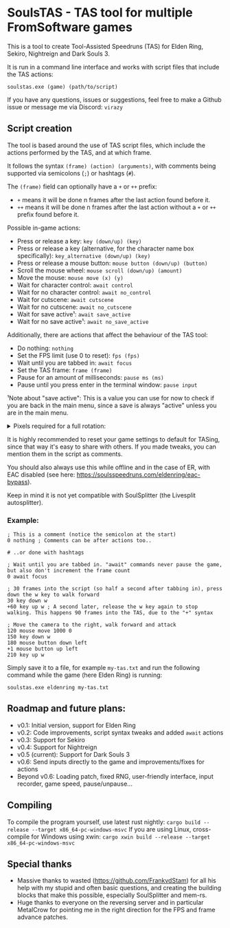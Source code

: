 # SoulsTAS - TAS tool for multiple FromSoftware games

This is a tool to create Tool-Assisted Speedruns (TAS) for Elden Ring, Sekiro, Nightreign and Dark Souls 3.

It is run in a command line interface and works with script files that include the TAS actions:
```
soulstas.exe (game) (path/to/script)
```

If you have any questions, issues or suggestions, feel free to make a Github issue or message me via Discord: `virazy`


## Script creation
The tool is based around the use of TAS script files, which include the actions performed by the TAS, and at which frame.

It follows the syntax `(frame) (action) (arguments)`, with comments being supported via semicolons (`;`) or hashtags (`#`).

The `(frame)` field can optionally have a `+` or `++` prefix:
- `+` means it will be done n frames after the last action found before it.
- `++` means it will be done n frames after the last action without a `+` or `++` prefix found before it.

Possible in-game actions:
- Press or release a key: `key (down/up) (key)`
- Press or release a key (alternative, for the character name box specifically): `key_alternative (down/up) (key)`
- Press or release a mouse button: `mouse button (down/up) (button)`
- Scroll the mouse wheel: `mouse scroll (down/up) (amount)`
- Move the mouse: `mouse move (x) (y)`
- Wait for character control: `await control`
- Wait for no character control: `await no_control`
- Wait for cutscene: `await cutscene`
- Wait for no cutscene: `await no_cutscene`
- Wait for save active¹: `await save_active`
- Wait for no save active¹: `await no_save_active`

Additionally, there are actions that affect the behaviour of the TAS tool:
- Do nothing: `nothing`
- Set the FPS limit (use 0 to reset): `fps (fps)`
- Wait until you are tabbed in: `await focus`
- Set the TAS frame: `frame (frame)`
- Pause for an amount of milliseconds: `pause ms (ms)`
- Pause until you press enter in the terminal window: `pause input`

¹Note about "save active": This is a value you can use for now to check if you are back in the main menu, since a save is always "active" unless you are in the main menu.

<details>
<summary>Pixels required for a full rotation:</summary>
<br>
Here's a table of the amount of pixels of mouse movement required to do a full camera rotation.

Keep in mind the values don't always match up perfectly.
If you are using Windows, you need to double the value.

I recommend using 0 sensitivity for the best accuracy.

| Sensitivity | Pixels |
| - | - |
| 0 | 36000 |
| 1 | 12857 |
| 2 | 7826 |
| 3 | 5625 |
| 4 | 4390 |
| 5 | 3600 |
| 6 | 3051 |
| 7 | 2647 |
| 8 | 2338 |
| 9 | 2093 |
| 10 | 1895 |
</details>

It is highly recommended to reset your game settings to default for TASing, since that way it's easy to share with others. If you made tweaks, you can mention them in the script as comments.

You should also always use this while offline and in the case of ER, with EAC disabled (see here: https://soulsspeedruns.com/eldenring/eac-bypass).

Keep in mind it is not yet compatible with SoulSplitter (the Livesplit autosplitter).

### Example:
```
; This is a comment (notice the semicolon at the start)
0 nothing ; Comments can be after actions too..

# ..or done with hashtags

; Wait until you are tabbed in. "await" commands never pause the game, but also don't increment the frame count
0 await focus

; 30 frames into the script (so half a second after tabbing in), press down the w key to walk forward
30 key down w
+60 key up w ; A second later, release the w key again to stop walking. This happens 90 frames into the TAS, due to the "+" syntax

; Move the camera to the right, walk forward and attack
120 mouse move 1000 0
150 key down w
180 mouse button down left
+1 mouse button up left
210 key up w
```

Simply save it to a file, for example `my-tas.txt` and run the following command while the game (here Elden Ring) is running:
```
soulstas.exe eldenring my-tas.txt
```


## Roadmap and future plans:
- v0.1: Initial version, support for Elden Ring
- v0.2: Code improvements, script syntax tweaks and added `await` actions
- v0.3: Support for Sekiro
- v0.4: Support for Nightreign
- v0.5 (current): Support for Dark Souls 3
- v0.6: Send inputs directly to the game and improvements/fixes for actions
- Beyond v0.6: Loading patch, fixed RNG, user-friendly interface, input recorder, game speed, pause/unpause...


## Compiling
To compile the program yourself, use latest rust nightly: `cargo build --release --target x86_64-pc-windows-msvc`
If you are using Linux, cross-compile for Windows using xwin: `cargo xwin build --release --target x86_64-pc-windows-msvc`


## Special thanks
- Massive thanks to wasted (https://github.com/FrankvdStam) for all his help with my stupid and often basic questions, and creating the building blocks that make this possible, especially SoulSplitter and mem-rs.
- Huge thanks to everyone on the reversing server and in particular MetalCrow for pointing me in the right direction for the FPS and frame advance patches.
